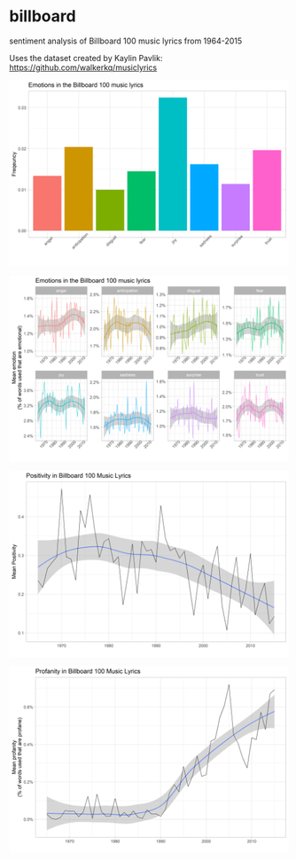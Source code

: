 # billboard
sentiment analysis of Billboard 100 music lyrics from 1964-2015

Uses the dataset created by Kaylin Pavlik: <https://github.com/walkerkq/musiclyrics>

![Summary](emotions_summary.png)

![Emotions](emotions.png)

![Positivity](positivity.png)

![Profanity](profanity.png)
